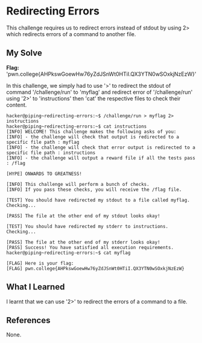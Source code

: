 # Redirecting Errors
This challenge requires us to redirect errors instead of stdout by using 2> which redirects errors of a command to another file.
## My Solve
**Flag:** 'pwn.college{AHPkswGoewHw76yZdJSnWt0HTiI.QX3YTN0wSOxkjNzEzW}'

In this challenge, we simply had to use '>' to redirect the stdout of command '/challenge/run' to 'myflag' and redirect error of '/challenge/run' using '2>' to 'instructions'
then 'cat' the respective files to check their content.
```
hacker@piping~redirecting-errors:~$ /challenge/run > myflag 2> instructions
hacker@piping~redirecting-errors:~$ cat instructions
[INFO] WELCOME! This challenge makes the following asks of you:
[INFO] - the challenge will check that output is redirected to a specific file path : myflag
[INFO] - the challenge will check that error output is redirected to a specific file path : instructions
[INFO] - the challenge will output a reward file if all the tests pass : /flag

[HYPE] ONWARDS TO GREATNESS!

[INFO] This challenge will perform a bunch of checks.
[INFO] If you pass these checks, you will receive the /flag file.

[TEST] You should have redirected my stdout to a file called myflag. Checking...

[PASS] The file at the other end of my stdout looks okay!

[TEST] You should have redirected my stderr to instructions. Checking...

[PASS] The file at the other end of my stderr looks okay!
[PASS] Success! You have satisfied all execution requirements.
hacker@piping~redirecting-errors:~$ cat myflag

[FLAG] Here is your flag:
[FLAG] pwn.college{AHPkswGoewHw76yZdJSnWt0HTiI.QX3YTN0wSOxkjNzEzW}
```

## What I Learned
I learnt that we can use '2>' to redirect the errors of a command to a file.
## References
None.

